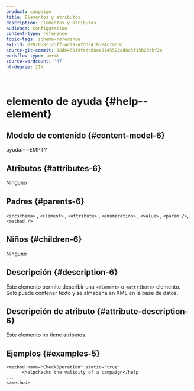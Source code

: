 ```yaml
---
product: campaign
title: Elementos y atributos
description: Elementos y atributos
audience: configuration
content-type: reference
topic-tags: schema-reference
exl-id: 8207868c-25ff-4ca9-afdd-41b324c7ac0d
source-git-commit: 98d646919fedc66ee9145522ad0c5f15b25dbf2e
workflow-type: tm+mt
source-wordcount: '47'
ht-degree: 21%

---
```


# elemento de ayuda {#help--element}

## Modelo de contenido {#content-model-6}

ayuda:==EMPTY

## Atributos {#attributes-6}

Ninguno

## Padres {#parents-6}

`<srcschema>`  ,   `<element>`   ,    `<attribute>`    ,     `<enumeration>`     ,      `<value>`      ,      `<param />`,       `<method />`

## Niños {#children-6}

Ninguno

## Descripción {#description-6}

Este elemento permite describir una `<element>` o `<attribute>`   elemento. Solo puede contener texto y se almacena en XML en la base de datos.

## Descripción de atributo {#attribute-description-6}

Este elemento no tiene atributos.

## Ejemplos {#examples-5}

```
<method name="CheckOperation" static="true"
      <helpchecks the validity of a campaign</help
...
</method> 
```
